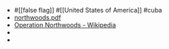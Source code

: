 - #[[false flag]] #[[United States of America]] #cuba
- [northwoods.pdf](https://nsarchive2.gwu.edu/news/20010430/northwoods.pdf)
- [Operation Northwoods - Wikipedia](https://en.wikipedia.org/wiki/Operation_Northwoods)
-
-